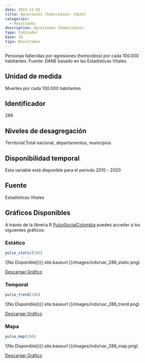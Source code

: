 ```yaml
---
date: 2023-11-01
title: Agresiones (homicidios) (dpto)
categories:
  - Resultados
description: Agresiones (homicidios)
type: Indicador
base: 19
tipo: Resultados
--- 
```


Personas fallecidas por agresiones (homicidios) por cada 100.000 habitantes.
Fuente: DANE basado en las Estadísticas Vitales.

## Unidad de medida
Muertes por cada 100.000 habitantes

## Identificador
286

## Niveles de desagregación
Territorial:Total nacional, departamentos, municipios

## Disponibilidad temporal
Esta variable está disponible para el periodo 2010 - 2020

## Fuente
Estadísticas Vitales

## Gráficos Disponibles

A través de la libreria R [PulsoSocialColombia](https://github.com/pulsosocialcolombia/PulsoSocialColombia) puedes acceder a los siguientes gráficos:

### Estático

``` R
pulso_static(286)
```

![No Disponible]({{ site.baseurl }}/images/inds/var_286_static.png)

<a href='{{ site.baseurl }}/images/inds/var_286_static.png'>Descargar Gráfico</a>

### Temporal

``` R
pulso_trend(286)
```

![No Disponible]({{ site.baseurl }}/images/inds/var_286_trend.png)

<a href='{{ site.baseurl }}/images/inds/var_286_trend.png'>Descargar Gráfico</a>

### Mapa

``` R
pulso_map(286)
```

![No Disponible]({{ site.baseurl }}/images/inds/var_286_map.png)

<a href='{{ site.baseurl }}/images/inds/var_286_map.png'>Descargar Gráfico</a>